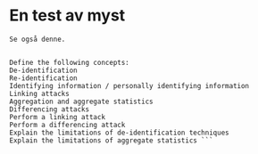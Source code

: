 # En test av myst

```{seealso}
Se også denne. 
```
```{admonition} Learning Objectives After reading this chapter, you be able to:

Define the following concepts:
De-identification
Re-identification
Identifying information / personally identifying information
Linking attacks
Aggregation and aggregate statistics
Differencing attacks
Perform a linking attack
Perform a differencing attack
Explain the limitations of de-identification techniques
Explain the limitations of aggregate statistics ```